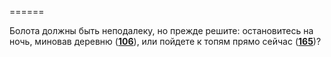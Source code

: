 ======

Болота должны быть неподалеку, но прежде решите: остановитесь на ночь, миновав деревню ([**106**](#n_106)), или пойдете к топям прямо сейчас ([**165**](#n_165))?

